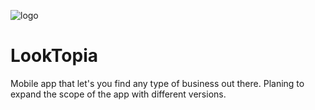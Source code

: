 ![logo](https://github.com/NathanHub/LookTopia/assets/22746787/1c2e37bc-0df7-420f-b2be-cd9d1cb5fb82)

# LookTopia
Mobile app that let's you find any type of business out there. Planing to expand the scope of the app with different versions.

